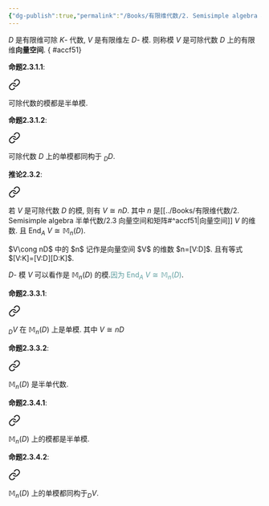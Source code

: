 ```yaml
---
{"dg-publish":true,"permalink":"/Books/有限维代数/2. Semisimple algebra 半单代数/2.3 向量空间和矩阵/","dgPassFrontmatter":true,"created":"2024-08-13T20:14:06.184+08:00","updated":"2024-08-16T10:31:17.787+08:00"}
---
```


$D$ 是有限维可除 $K$- 代数, $V$ 是有限维左 $D$- 模. 则称模 $V$ 是可除代数 $D$ 上的有限维**向量空间**.
{ #accf51}


**命题2.3.1.1**: 
<div class="transclusion internal-embed is-loaded"><a class="markdown-embed-link" href="///#104a29" aria-label="Open link"><svg xmlns="http://www.w3.org/2000/svg" width="24" height="24" viewBox="0 0 24 24" fill="none" stroke="currentColor" stroke-width="2" stroke-linecap="round" stroke-linejoin="round" class="svg-icon lucide-link"><path d="M10 13a5 5 0 0 0 7.54.54l3-3a5 5 0 0 0-7.07-7.07l-1.72 1.71"></path><path d="M14 11a5 5 0 0 0-7.54-.54l-3 3a5 5 0 0 0 7.07 7.07l1.71-1.71"></path></svg></a><div class="markdown-embed">



可除代数的模都是半单模. 

</div></div>


**命题2.3.1.2**: 
<div class="transclusion internal-embed is-loaded"><a class="markdown-embed-link" href="///#848e78" aria-label="Open link"><svg xmlns="http://www.w3.org/2000/svg" width="24" height="24" viewBox="0 0 24 24" fill="none" stroke="currentColor" stroke-width="2" stroke-linecap="round" stroke-linejoin="round" class="svg-icon lucide-link"><path d="M10 13a5 5 0 0 0 7.54.54l3-3a5 5 0 0 0-7.07-7.07l-1.72 1.71"></path><path d="M14 11a5 5 0 0 0-7.54-.54l-3 3a5 5 0 0 0 7.07 7.07l1.71-1.71"></path></svg></a><div class="markdown-embed">



可除代数 $D$ 上的单模都同构于 $_DD$. 

</div></div>


**推论2.3.2**: 
<div class="transclusion internal-embed is-loaded"><a class="markdown-embed-link" href="///#143e87" aria-label="Open link"><svg xmlns="http://www.w3.org/2000/svg" width="24" height="24" viewBox="0 0 24 24" fill="none" stroke="currentColor" stroke-width="2" stroke-linecap="round" stroke-linejoin="round" class="svg-icon lucide-link"><path d="M10 13a5 5 0 0 0 7.54.54l3-3a5 5 0 0 0-7.07-7.07l-1.72 1.71"></path><path d="M14 11a5 5 0 0 0-7.54-.54l-3 3a5 5 0 0 0 7.07 7.07l1.71-1.71"></path></svg></a><div class="markdown-embed">



若 $V$ 是可除代数 $D$ 的模, 则有 $V\cong nD$. 其中 $n$ 是[[../Books/有限维代数/2. Semisimple algebra 半单代数/2.3 向量空间和矩阵#^accf51\|向量空间]] $V$ 的维数. 且 $\mathrm{End}_A\ V\cong \mathbb{M}_n(D)$. 

</div></div>
  $V\cong nD$ 中的 $n$ 记作是向量空间 $V$ 的维数 $n=[V:D]$. 且有等式 $[V:K]=[V:D][D:K]$.

 $D$- 模 $V$ 可以看作是 $\mathbb{M}_n(D)$ 的模.<font color=CadetBlue>因为 $\mathrm{End}_A\ V\cong \mathbb{M}_n(D)$</font>.

**命题2.3.3.1**: 
<div class="transclusion internal-embed is-loaded"><a class="markdown-embed-link" href="///#bbfc86" aria-label="Open link"><svg xmlns="http://www.w3.org/2000/svg" width="24" height="24" viewBox="0 0 24 24" fill="none" stroke="currentColor" stroke-width="2" stroke-linecap="round" stroke-linejoin="round" class="svg-icon lucide-link"><path d="M10 13a5 5 0 0 0 7.54.54l3-3a5 5 0 0 0-7.07-7.07l-1.72 1.71"></path><path d="M14 11a5 5 0 0 0-7.54-.54l-3 3a5 5 0 0 0 7.07 7.07l1.71-1.71"></path></svg></a><div class="markdown-embed">



 $_DV$ 在 $\mathbb{M}_n(D)$ 上是单模. 其中 $V\cong nD$  

</div></div>


**命题2.3.3.2**: 
<div class="transclusion internal-embed is-loaded"><a class="markdown-embed-link" href="///#95cdd6" aria-label="Open link"><svg xmlns="http://www.w3.org/2000/svg" width="24" height="24" viewBox="0 0 24 24" fill="none" stroke="currentColor" stroke-width="2" stroke-linecap="round" stroke-linejoin="round" class="svg-icon lucide-link"><path d="M10 13a5 5 0 0 0 7.54.54l3-3a5 5 0 0 0-7.07-7.07l-1.72 1.71"></path><path d="M14 11a5 5 0 0 0-7.54-.54l-3 3a5 5 0 0 0 7.07 7.07l1.71-1.71"></path></svg></a><div class="markdown-embed">



 $\mathbb{M}_n(D)$ 是半单代数. 

</div></div>


**命题2.3.4.1**: 
<div class="transclusion internal-embed is-loaded"><a class="markdown-embed-link" href="///#8a975a" aria-label="Open link"><svg xmlns="http://www.w3.org/2000/svg" width="24" height="24" viewBox="0 0 24 24" fill="none" stroke="currentColor" stroke-width="2" stroke-linecap="round" stroke-linejoin="round" class="svg-icon lucide-link"><path d="M10 13a5 5 0 0 0 7.54.54l3-3a5 5 0 0 0-7.07-7.07l-1.72 1.71"></path><path d="M14 11a5 5 0 0 0-7.54-.54l-3 3a5 5 0 0 0 7.07 7.07l1.71-1.71"></path></svg></a><div class="markdown-embed">



 $\mathbb{M}_n(D)$ 上的模都是半单模. 

</div></div>


**命题2.3.4.2**:
<div class="transclusion internal-embed is-loaded"><a class="markdown-embed-link" href="///#066a0d" aria-label="Open link"><svg xmlns="http://www.w3.org/2000/svg" width="24" height="24" viewBox="0 0 24 24" fill="none" stroke="currentColor" stroke-width="2" stroke-linecap="round" stroke-linejoin="round" class="svg-icon lucide-link"><path d="M10 13a5 5 0 0 0 7.54.54l3-3a5 5 0 0 0-7.07-7.07l-1.72 1.71"></path><path d="M14 11a5 5 0 0 0-7.54-.54l-3 3a5 5 0 0 0 7.07 7.07l1.71-1.71"></path></svg></a><div class="markdown-embed">



 $\mathbb{M}_n(D)$ 上的单模都同构于$_DV$.  

</div></div>
 
